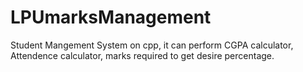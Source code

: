 # LPUmarksManagement
Student Mangement System on cpp, it can perform CGPA calculator, Attendence calculator, marks required to get desire percentage.
